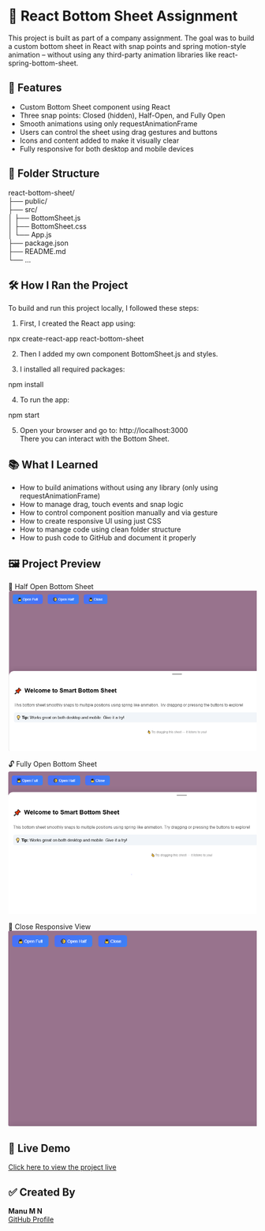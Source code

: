 # 📱 React Bottom Sheet Assignment

This project is built as part of a company assignment. The goal was to build a custom bottom sheet in React with snap points and spring motion-style animation – without using any third-party animation libraries like react-spring-bottom-sheet.

## 🚀 Features

- Custom Bottom Sheet component using React
- Three snap points: Closed (hidden), Half-Open, and Fully Open
- Smooth animations using only requestAnimationFrame
- Users can control the sheet using drag gestures and buttons
- Icons and content added to make it visually clear
- Fully responsive for both desktop and mobile devices

## 📂 Folder Structure

react-bottom-sheet/  
├── public/  
├── src/  
│   ├── BottomSheet.js  
│   ├── BottomSheet.css  
│   └── App.js  
├── package.json  
├── README.md  
└── ...

## 🛠️ How I Ran the Project

To build and run this project locally, I followed these steps:

1. First, I created the React app using:

npx create-react-app react-bottom-sheet

2. Then I added my own component BottomSheet.js and styles.

3. I installed all required packages:

npm install

4. To run the app:

npm start

5. Open your browser and go to: http://localhost:3000  
There you can interact with the Bottom Sheet.

## 📚 What I Learned

- How to build animations without using any library (only using requestAnimationFrame)
- How to manage drag, touch events and snap logic
- How to control component position manually and via gesture
- How to create responsive UI using just CSS
- How to manage code using clean folder structure
- How to push code to GitHub and document it properly

## 🖼️ Project Preview

📌 Half Open Bottom Sheet  
![Half Open](./screenshots/open_half1.png)

🔓 Fully Open Bottom Sheet  
![Full Open](./screenshots/open_full1.PNG)

📱 Close Responsive View  
![Close ](./screenshots/close1.png)

## 🔗 Live Demo

[Click here to view the project live](https://codesofttask.github.io/react-bottom-sheet-assignment/)


## ✅ Created By


**Manu M N**  
[GitHub Profile](https://github.com/CodesoftTask)
